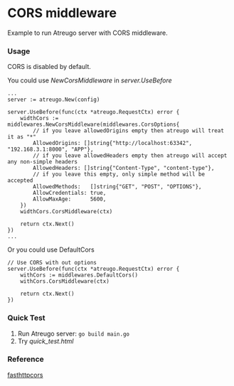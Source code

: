 # CORS middleware

Example to run Atreugo server with CORS middleware.

### Usage
CORS is disabled by default.

You could use *NewCorsMiddleware* in *server.UseBefore*

```
...
server := atreugo.New(config)

server.UseBefore(func(ctx *atreugo.RequestCtx) error {
    widthCors := middlewares.NewCorsMiddleware(middlewares.CorsOptions{
        // if you leave allowedOrigins empty then atreugo will treat it as "*"
        AllowedOrigins: []string{"http://localhost:63342", "192.168.3.1:8000", "APP"},
        // if you leave allowedHeaders empty then atreugo will accept any non-simple headers
        AllowedHeaders: []string{"Content-Type", "content-type"},
        // if you leave this empty, only simple method will be accepted
        AllowedMethods:   []string{"GET", "POST", "OPTIONS"},
        AllowCredentials: true,
        AllowMaxAge:      5600,
    })
    widthCors.CorsMiddleware(ctx)

    return ctx.Next()
})
...
```

Or you could use DefaultCors
```
// Use CORS with out options
server.UseBefore(func(ctx *atreugo.RequestCtx) error {
    withCors := middlewares.DefaultCors()
    withCors.CorsMiddleware(ctx)
    
    return ctx.Next()
})
```

### Quick Test

1. Run Atreugo server:
`
go build main.go
`
2. Try *quick_test.html*

### Reference
[fasthttpcors](https://github.com/AdhityaRamadhanus/fasthttpcors)
